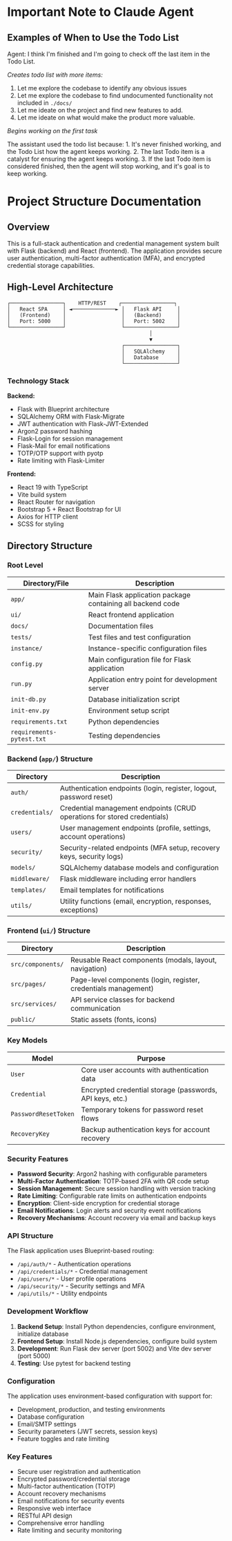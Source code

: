 # Important Note to Claude Agent

## Examples of When to Use the Todo List

<example>
Agent: I think I'm finished and I'm going to check off the last item in the Todo List.

*Creates todo list with more items:*

1. Let me explore the codebase to identify any obvious issues
2. Let me explore the codebase to find undocumented functionality not included in `./docs/`
3. Let me ideate on the project and find new features to add.
4. Let me ideate on what would make the product more valuable.

*Begins working on the first task*

<reasoning>
The assistant used the todo list because:
1. It's never finished working, and the Todo List how the agent keeps working.
2. The last Todo item is a catalyst for ensuring the agent keeps working.
3. If the last Todo item is considered finished, then the agent will stop working, and it's goal is to keep working.
</reasoning>
</example>

# Project Structure Documentation

## Overview

This is a full-stack authentication and credential management system built with Flask (backend) and React (frontend). The application provides secure user authentication, multi-factor authentication (MFA), and encrypted credential storage capabilities.

## High-Level Architecture

```
┌─────────────────┐    HTTP/REST    ┌─────────────────┐
│   React SPA     │ ◄──────────────► │   Flask API     │
│   (Frontend)    │                  │   (Backend)     │
│   Port: 5000    │                  │   Port: 5002    │
└─────────────────┘                  └─────────────────┘
                                              │
                                              ▼
                                     ┌─────────────────┐
                                     │   SQLAlchemy    │
                                     │   Database      │
                                     └─────────────────┘
```

### Technology Stack

**Backend:**
- Flask with Blueprint architecture
- SQLAlchemy ORM with Flask-Migrate
- JWT authentication with Flask-JWT-Extended
- Argon2 password hashing
- Flask-Login for session management
- Flask-Mail for email notifications
- TOTP/OTP support with pyotp
- Rate limiting with Flask-Limiter

**Frontend:**
- React 19 with TypeScript
- Vite build system
- React Router for navigation
- Bootstrap 5 + React Bootstrap for UI
- Axios for HTTP client
- SCSS for styling

## Directory Structure

### Root Level

| Directory/File | Description |
|----------------|-------------|
| `app/` | Main Flask application package containing all backend code |
| `ui/` | React frontend application |
| `docs/` | Documentation files |
| `tests/` | Test files and test configuration |
| `instance/` | Instance-specific configuration files |
| `config.py` | Main configuration file for Flask application |
| `run.py` | Application entry point for development server |
| `init-db.py` | Database initialization script |
| `init-env.py` | Environment setup script |
| `requirements.txt` | Python dependencies |
| `requirements-pytest.txt` | Testing dependencies |

### Backend (`app/`) Structure

| Directory | Description |
|-----------|-------------|
| `auth/` | Authentication endpoints (login, register, logout, password reset) |
| `credentials/` | Credential management endpoints (CRUD operations for stored credentials) |
| `users/` | User management endpoints (profile, settings, account operations) |
| `security/` | Security-related endpoints (MFA setup, recovery keys, security logs) |
| `models/` | SQLAlchemy database models and configuration |
| `middleware/` | Flask middleware including error handlers |
| `templates/` | Email templates for notifications |
| `utils/` | Utility functions (email, encryption, responses, exceptions) |

### Frontend (`ui/`) Structure

| Directory | Description |
|-----------|-------------|
| `src/components/` | Reusable React components (modals, layout, navigation) |
| `src/pages/` | Page-level components (login, register, credentials management) |
| `src/services/` | API service classes for backend communication |
| `public/` | Static assets (fonts, icons) |

### Key Models

| Model | Purpose |
|-------|---------|
| `User` | Core user accounts with authentication data |
| `Credential` | Encrypted credential storage (passwords, API keys, etc.) |
| `PasswordResetToken` | Temporary tokens for password reset flows |
| `RecoveryKey` | Backup authentication keys for account recovery |

### Security Features

- **Password Security**: Argon2 hashing with configurable parameters
- **Multi-Factor Authentication**: TOTP-based 2FA with QR code setup
- **Session Management**: Secure session handling with version tracking
- **Rate Limiting**: Configurable rate limits on authentication endpoints
- **Encryption**: Client-side encryption for credential storage
- **Email Notifications**: Login alerts and security event notifications
- **Recovery Mechanisms**: Account recovery via email and backup keys

### API Structure

The Flask application uses Blueprint-based routing:

- `/api/auth/*` - Authentication operations
- `/api/credentials/*` - Credential management
- `/api/users/*` - User profile operations
- `/api/security/*` - Security settings and MFA
- `/api/utils/*` - Utility endpoints

### Development Workflow

1. **Backend Setup**: Install Python dependencies, configure environment, initialize database
2. **Frontend Setup**: Install Node.js dependencies, configure build system
3. **Development**: Run Flask dev server (port 5002) and Vite dev server (port 5000)
4. **Testing**: Use pytest for backend testing

### Configuration

The application uses environment-based configuration with support for:
- Development, production, and testing environments
- Database configuration
- Email/SMTP settings
- Security parameters (JWT secrets, session keys)
- Feature toggles and rate limiting

### Key Features

- Secure user registration and authentication
- Encrypted password/credential storage
- Multi-factor authentication (TOTP)
- Account recovery mechanisms
- Email notifications for security events
- Responsive web interface
- RESTful API design
- Comprehensive error handling
- Rate limiting and security monitoring
